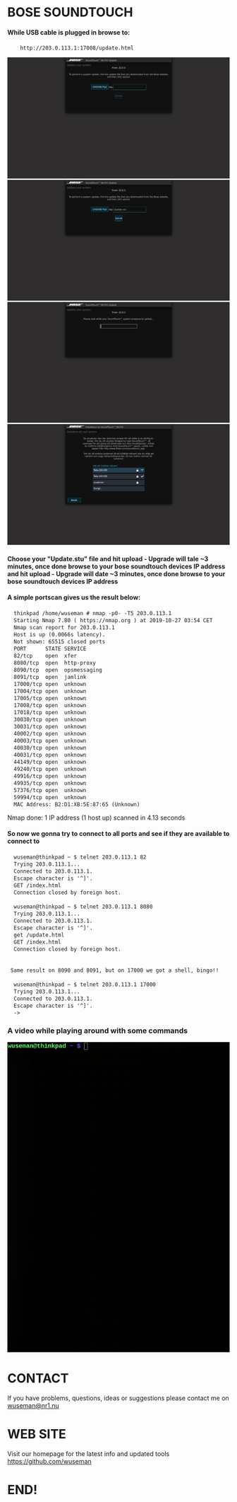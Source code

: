 # BOSE SOUNDTOUCH
 
#### While USB cable is plugged in browse to:

        http://203.0.113.1:17008/update.html

![Screenshot](bose1.png)
![Screenshot](bose2.png)
![Screenshot](bose3.png)
![Screenshot](bose5.png)

#### Choose your "Update.stu" file and hit upload - Upgrade will tale ~3 minutes, once done browse to your bose soundtouch devices IP address and hit upload - Upgrade will date ~3 minutes, once done browse to your bose soundtouch devices IP address

#### A simple portscan gives us the result below:
      
      thinkpad /home/wuseman # nmap -p0- -T5 203.0.113.1
      Starting Nmap 7.80 ( https://nmap.org ) at 2019-10-27 03:54 CET
      Nmap scan report for 203.0.113.1
      Host is up (0.0066s latency).
      Not shown: 65515 closed ports
      PORT      STATE SERVICE
      82/tcp    open  xfer
      8080/tcp  open  http-proxy
      8090/tcp  open  opsmessaging
      8091/tcp  open  jamlink
      17000/tcp open  unknown
      17004/tcp open  unknown
      17005/tcp open  unknown
      17008/tcp open  unknown
      17018/tcp open  unknown
      30030/tcp open  unknown
      30031/tcp open  unknown
      40002/tcp open  unknown
      40003/tcp open  unknown
      40030/tcp open  unknown
      40031/tcp open  unknown
      44149/tcp open  unknown
      49240/tcp open  unknown
      49916/tcp open  unknown
      49935/tcp open  unknown
      57376/tcp open  unknown
      59994/tcp open  unknown
      MAC Address: B2:D1:XB:5E:87:65 (Unknown)

Nmap done: 1 IP address (1 host up) scanned in 4.13 seconds

#### So now we gonna try to connect to all ports and see if they are available to connect to

      wuseman@thinkpad ~ $ telnet 203.0.113.1 82
      Trying 203.0.113.1...
      Connected to 203.0.113.1.
      Escape character is '^]'.
      GET /index.html
      Connection closed by foreign host.

      wuseman@thinkpad ~ $ telnet 203.0.113.1 8080
      Trying 203.0.113.1...
      Connected to 203.0.113.1.
      Escape character is '^]'.
      get /update.html
      GET /index.html
      Connection closed by foreign host.


     Same result on 8090 and 8091, but on 17000 we got a shell, bingo!!

      wuseman@thinkpad ~ $ telnet 203.0.113.1 17000
      Trying 203.0.113.1...
      Connected to 203.0.113.1.
      Escape character is '^]'.
      ->
 
### A video while playing around with some commands

 ![Screenshot](boose_telnet.gif)


# CONTACT

If you have problems, questions, ideas or suggestions please contact me on wuseman@nr1.nu

# WEB SITE
Visit our homepage for the latest info and updated tools
https://github.com/wuseman

# END!
